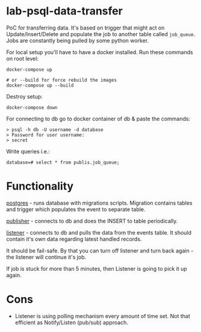 # lab-psql-data-transfer
PoC for transferring data. It's based on trigger that might act on Update/Insert/Delete and populate the job to another table called `job_queue`. Jobs are constantly being pulled by some python worker.

For local setup you'll have to have a docker installed. Run these commands on root level:
```
docker-compose up

# or --build for force rebuild the images
docker-compose up --build
```
Destroy setup:
```
docker-compose down
```

For connecting to db go to docker container of db & paste the commands:
```
> psql -h db -U username -d database
> Password for user username: 
> secret
```
Write queries i.e.:
```
database=# select * from publis.job_queue;
```
# Functionality
[postgres](postgres) - runs database with migrations scripts. Migration contains tables and trigger which populates the event to separate table.

[publisher](publisher) - connects to db and does the INSERT to table periodically.

[listener](listener) - connects to db and pulls the data from the events table. It should contain it's own data regarding latest handled records.

It should be fail-safe. By that you can turn off listener and turn back again - the listener will continue it's job.

If job is stuck for more than 5 minutes, then Listener is going to pick it up again.

# Cons
- Listener is using polling mechanism every amount of time set. Not that efficient as Notify/Listen (pub/sub) approach.
